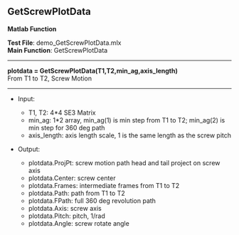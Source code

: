 GetScrewPlotData  
---
**Matlab Function**  

**Test File**: demo_GetScrewPlotData.mlx  
**Main Function**: GetScrewPlotData  
___
**plotdata = GetScrewPlotData(T1,T2,min_ag,axis_length)**  
From T1 to T2, Screw Motion
___
- Input:
  - T1, T2: 4*4 SE3 Matrix
  - min_ag: 1*2 array, min_ag(1) is min step from T1 to T2; min_ag(2) is min step for 360 deg path
  - axis_length: axis length scale, 1 is the same length as the screw pitch


- Output:
  - plotdata.ProjPt: screw motion path head and tail project on screw axis
  - plotdata.Center: screw center
  - plotdata.Frames: intermediate frames from T1 to T2
  - plotdata.Path: path from T1 to T2
  - plotdata.FPath: full 360 deg revolution path
  - plotdata.Axis: screw axis
  - plotdata.Pitch: pitch, 1/rad
  - plotdata.Angle: screw rotate angle
